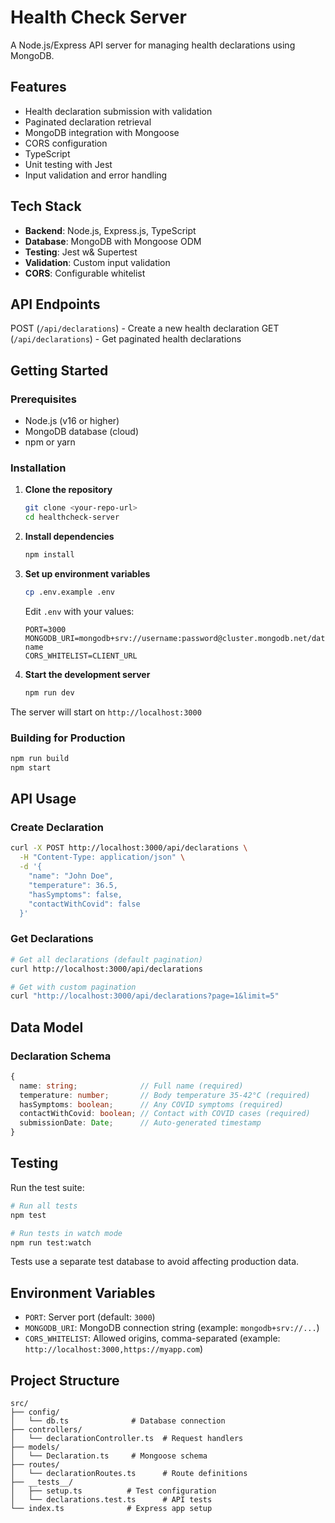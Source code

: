 # Health Check Server

A Node.js/Express API server for managing health declarations using MongoDB.

## Features

- Health declaration submission with validation
- Paginated declaration retrieval
- MongoDB integration with Mongoose
- CORS configuration
- TypeScript
- Unit testing with Jest
- Input validation and error handling

## Tech Stack

- **Backend**: Node.js, Express.js, TypeScript
- **Database**: MongoDB with Mongoose ODM
- **Testing**: Jest w& Supertest
- **Validation**: Custom input validation
- **CORS**: Configurable whitelist

## API Endpoints

POST (`/api/declarations`) - Create a new health declaration 
GET (`/api/declarations`) - Get paginated health declarations 

## Getting Started

### Prerequisites

- Node.js (v16 or higher)
- MongoDB database (cloud)
- npm or yarn

### Installation

1. **Clone the repository**
   ```bash
   git clone <your-repo-url>
   cd healthcheck-server
   ```

2. **Install dependencies**
   ```bash
   npm install
   ```

3. **Set up environment variables**
   ```bash
   cp .env.example .env
   ```
   
   Edit `.env` with your values:
   ```env
   PORT=3000
   MONGODB_URI=mongodb+srv://username:password@cluster.mongodb.net/database-name
   CORS_WHITELIST=CLIENT_URL
   ```

4. **Start the development server**
   ```bash
   npm run dev
   ```

The server will start on `http://localhost:3000`

### Building for Production

```bash
npm run build
npm start
```

## API Usage

### Create Declaration

```bash
curl -X POST http://localhost:3000/api/declarations \
  -H "Content-Type: application/json" \
  -d '{
    "name": "John Doe",
    "temperature": 36.5,
    "hasSymptoms": false,
    "contactWithCovid": false
  }'
```

### Get Declarations

```bash
# Get all declarations (default pagination)
curl http://localhost:3000/api/declarations

# Get with custom pagination
curl "http://localhost:3000/api/declarations?page=1&limit=5"
```

## Data Model

### Declaration Schema

```typescript
{
  name: string;              // Full name (required)
  temperature: number;       // Body temperature 35-42°C (required)
  hasSymptoms: boolean;      // Any COVID symptoms (required)
  contactWithCovid: boolean; // Contact with COVID cases (required)
  submissionDate: Date;      // Auto-generated timestamp
}
```

## Testing

Run the test suite:

```bash
# Run all tests
npm test

# Run tests in watch mode
npm run test:watch
```

Tests use a separate test database to avoid affecting production data.

## Environment Variables

- `PORT`: Server port (default: `3000`)
- `MONGODB_URI`: MongoDB connection string (example: `mongodb+srv://...`)
- `CORS_WHITELIST`: Allowed origins, comma-separated (example: `http://localhost:3000,https://myapp.com`)

## Project Structure

```
src/
├── config/
│   └── db.ts              # Database connection
├── controllers/
│   └── declarationController.ts  # Request handlers
├── models/
│   └── Declaration.ts     # Mongoose schema
├── routes/
│   └── declarationRoutes.ts      # Route definitions
├── __tests__/
│   ├── setup.ts          # Test configuration
│   └── declarations.test.ts      # API tests
└── index.ts              # Express app setup
```

